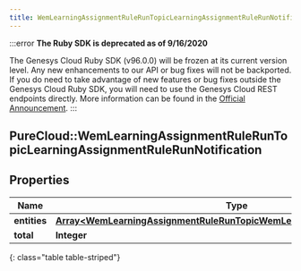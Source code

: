 ```yaml
---
title: WemLearningAssignmentRuleRunTopicLearningAssignmentRuleRunNotification
---
```


:::error
**The Ruby SDK is deprecated as of 9/16/2020**

The Genesys Cloud Ruby SDK (v96.0.0) will be frozen at its current version level. Any new enhancements to our API or bug fixes will not be backported. If you do need to take advantage of new features or bug fixes outside the Genesys Cloud Ruby SDK, you will need to use the Genesys Cloud REST endpoints directly. More information can be found in the [Official Announcement](https://developer.mypurecloud.com/forum/t/announcement-genesys-cloud-ruby-sdk-end-of-life/8850).
:::


## PureCloud::WemLearningAssignmentRuleRunTopicLearningAssignmentRuleRunNotification

## Properties

|Name | Type | Description | Notes|
|------------ | ------------- | ------------- | -------------|
| **entities** | [**Array&lt;WemLearningAssignmentRuleRunTopicWemLearningAssignmentsCreated&gt;**](WemLearningAssignmentRuleRunTopicWemLearningAssignmentsCreated.html) |  | [optional] |
| **total** | **Integer** |  | [optional] |
{: class="table table-striped"}


